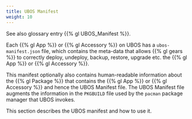 ```yaml
---
title: UBOS Manifest
weight: 10
---
```


See also glossary entry {{% gl UBOS_Manifest %}}.

Each {{% gl App %}} or {{% gl Accessory %}} on UBOS has a ``ubos-manifest.json`` file, which
contains the meta-data that allows {{% gl gears %}} to correctly deploy, undeploy, backup, restore, upgrade
etc. the {{% gl App %}} or {{% gl Accessory %}}.

This manifest optionally also contains human-readable information about the
{{% gl Package %}} that contains the {{% gl App %}} or {{% gl Accessory %}} and hence
the UBOS Manifest file. The UBOS Manifest file augments the information in the ``PKGBUILD``
file used by the ``pacman`` package manager that UBOS invokes.

This section describes the UBOS manifest and how to use it.
